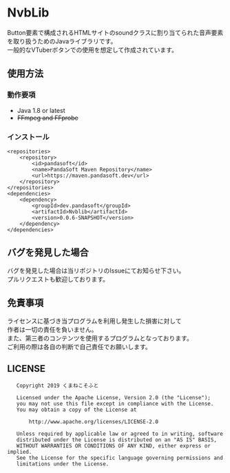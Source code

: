 # NvbLib
Button要素で構成されるHTMLサイトのsoundクラスに割り当てられた音声要素を取り扱うためのJavaライブラリです。  
一般的なVTuberボタンでの使用を想定して作成されています。

## 使用方法
### 動作要項
- Java 1.8 or latest
- ~~FFmpeg and FFprobe~~

### インストール
```
<repositories>
    <repository>
        <id>pandasoft</id>
        <name>PandaSoft Maven Repository</name>
        <url>https://maven.pandasoft.dev</url>
    </repository>
</repositories>
<dependencies>
    <dependency>
        <groupId>dev.pandasoft</groupId>
        <artifactId>Nvblib</artifactId>
        <version>0.0.6-SNAPSHOT</version>
    </dependency>
</dependencies>
```

## バグを発見した場合
バグを発見した場合は当リポジトリのIssueにてお知らせ下さい。  
プルリクエストも歓迎しております。

## 免責事項
ライセンスに基づき当プログラムを利用し発生した損害に対して  
作者は一切の責任を負いません。  
また、第三者のコンテンツを使用するプログラムとなっております。  
ご利用の際は各自の判断で自己責任でお願いします。

## LICENSE
```
   Copyright 2019 くまねこそふと

   Licensed under the Apache License, Version 2.0 (the "License");
   you may not use this file except in compliance with the License.
   You may obtain a copy of the License at

       http://www.apache.org/licenses/LICENSE-2.0

   Unless required by applicable law or agreed to in writing, software
   distributed under the License is distributed on an "AS IS" BASIS,
   WITHOUT WARRANTIES OR CONDITIONS OF ANY KIND, either express or implied.
   See the License for the specific language governing permissions and
   limitations under the License.
```
